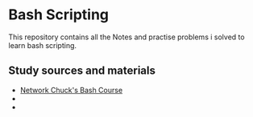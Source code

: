 # Bash Scripting

This repository contains all the Notes and practise problems i solved to learn bash scripting.


## Study sources and materials 

- [Network Chuck's Bash Course](https://www.youtube.com/playlist?list=PLIhvC56v63IKioClkSNDjW7iz-6TFvLwS)
-
-

